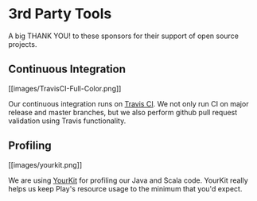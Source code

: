 <!--- Copyright (C) 2009-2019 Lightbend Inc. <https://www.lightbend.com> -->
# 3rd Party Tools

A big THANK YOU! to these sponsors for their support of open source projects.

## Continuous Integration

[[images/TravisCI-Full-Color.png]]

Our continuous integration runs on [Travis CI](https://travis-ci.org/playframework/playframework). We not only run CI on major release and master branches, but we also perform github pull request validation using Travis functionality.

## Profiling

[[images/yourkit.png]]

We are using [YourKit](https://www.yourkit.com/java/profiler/) for profiling our Java and Scala code. YourKit really helps us keep Play's resource usage to the minimum that you'd expect.

